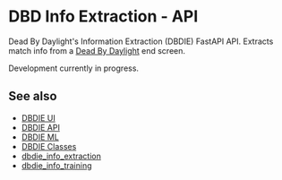 # DBD Info Extraction - API

Dead By Daylight's Information Extraction (DBDIE) FastAPI API. Extracts match info from a [Dead By Daylight](https://en.wikipedia.org/wiki/Dead_by_Daylight) end screen.

Development currently in progress.

## See also

- [DBDIE UI](https://github.com/trOOnies/dbdie_ui)
- [DBDIE API](https://github.com/trOOnies/dbdie_api)
- [DBDIE ML](https://github.com/trOOnies/dbdie_ml)
- [DBDIE Classes](https://github.com/trOOnies/dbdie_classes)
- [dbdie_info_extraction](https://github.com/trOOnies/dbd_info_extraction)
- [dbdie_info_training](https://github.com/trOOnies/dbd_info_training)
